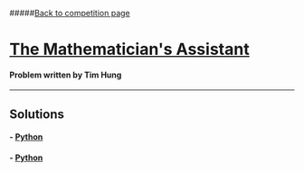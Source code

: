 #####[Back to competition page](../README.md)

# [The Mathematician's Assistant](./problem.pdf)
#### Problem written by Tim Hung

--------
## Solutions

#### - [Python](./tim1.py/)
#### - [Python](./nik1.py/)
